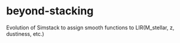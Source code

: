 # beyond-stacking
Evolution of Simstack to assign smooth functions to LIR(M_stellar, z, dustiness, etc.)
